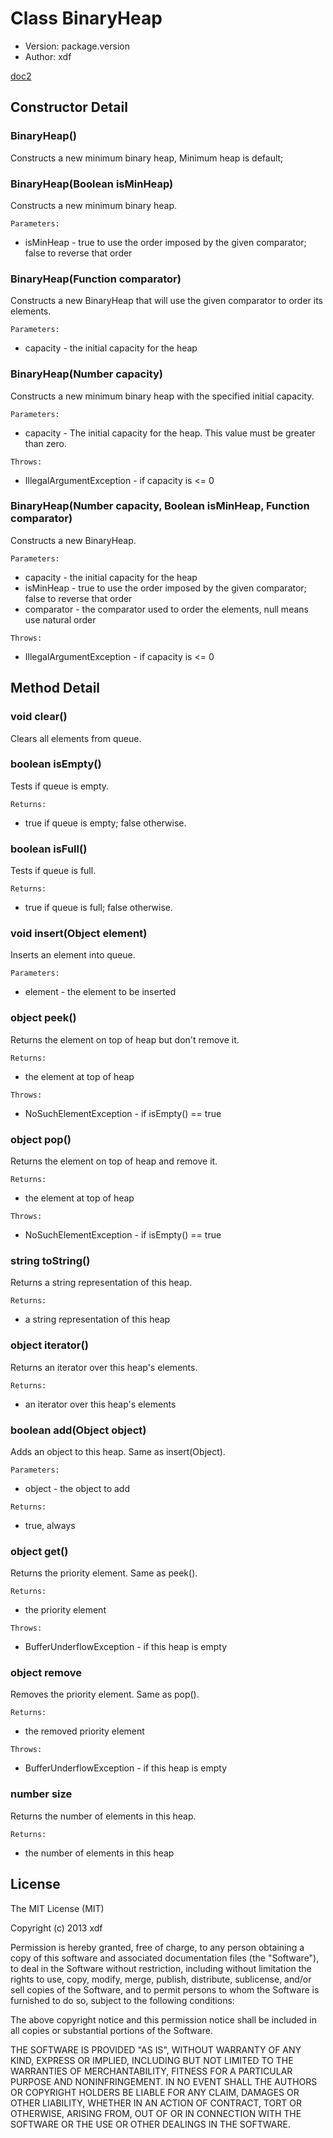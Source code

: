 # Class BinaryHeap

* Version: package.version
* Author: xdf

[doc2](https://commons.apache.org/proper/commons-collections/javadocs/api-2.1.1/org/apache/commons/collections/BinaryHeap.html)

## Constructor Detail

### BinaryHeap()

Constructs a new minimum binary heap, Minimum heap is default;

### BinaryHeap(Boolean isMinHeap)

Constructs a new minimum binary heap.

` Parameters: `

* isMinHeap - true to use the order imposed by the given comparator; false to reverse that order

### BinaryHeap(Function comparator)

Constructs a new BinaryHeap that will use the given comparator to order its elements.

` Parameters: `

* capacity - the initial capacity for the heap

### BinaryHeap(Number capacity)

Constructs a new minimum binary heap with the specified initial capacity.

` Parameters: `

* capacity - The initial capacity for the heap. This value must be greater than zero.

` Throws: `

* IllegalArgumentException - if capacity is <= 0

### BinaryHeap(Number capacity, Boolean isMinHeap, Function comparator)

Constructs a new BinaryHeap.

` Parameters: `

* capacity - the initial capacity for the heap
* isMinHeap - true to use the order imposed by the given comparator; false to reverse that order
* comparator - the comparator used to order the elements, null means use natural order

` Throws: `

* IllegalArgumentException - if capacity is <= 0


## Method Detail

### void clear()

Clears all elements from queue.

### boolean isEmpty()

Tests if queue is empty.

` Returns: `

* true if queue is empty; false otherwise.

### boolean isFull()

Tests if queue is full.

` Returns: ` 

* true if queue is full; false otherwise.

### void insert(Object element)

Inserts an element into queue.

` Parameters: `

* element - the element to be inserted

### object peek()

Returns the element on top of heap but don't remove it.

` Returns: ` 

* the element at top of heap

` Throws: ` 

* NoSuchElementException - if isEmpty() == true

### object pop()

Returns the element on top of heap and remove it.

` Returns: `

* the element at top of heap

` Throws: `

* NoSuchElementException - if isEmpty() == true


### string toString()

Returns a string representation of this heap.

` Returns: `

* a string representation of this heap

### object iterator()

Returns an iterator over this heap's elements.

` Returns: `

* an iterator over this heap's elements

### boolean add(Object object)

Adds an object to this heap. Same as insert(Object).

` Parameters: `

* object - the object to add

` Returns: `

* true, always

### object get()

Returns the priority element. Same as peek().

` Returns: `

* the priority element

` Throws: `

* BufferUnderflowException - if this heap is empty

### object remove

Removes the priority element. Same as pop().

` Returns: `

* the removed priority element

` Throws: `

* BufferUnderflowException - if this heap is empty

### number size

Returns the number of elements in this heap.

` Returns: `

* the number of elements in this heap

## License

The MIT License (MIT)

Copyright (c) 2013 xdf

Permission is hereby granted, free of charge, to any person obtaining a copy of
this software and associated documentation files (the "Software"), to deal in
the Software without restriction, including without limitation the rights to
use, copy, modify, merge, publish, distribute, sublicense, and/or sell copies of
the Software, and to permit persons to whom the Software is furnished to do so,
subject to the following conditions:

The above copyright notice and this permission notice shall be included in all
copies or substantial portions of the Software.

THE SOFTWARE IS PROVIDED "AS IS", WITHOUT WARRANTY OF ANY KIND, EXPRESS OR
IMPLIED, INCLUDING BUT NOT LIMITED TO THE WARRANTIES OF MERCHANTABILITY, FITNESS
FOR A PARTICULAR PURPOSE AND NONINFRINGEMENT. IN NO EVENT SHALL THE AUTHORS OR
COPYRIGHT HOLDERS BE LIABLE FOR ANY CLAIM, DAMAGES OR OTHER LIABILITY, WHETHER
IN AN ACTION OF CONTRACT, TORT OR OTHERWISE, ARISING FROM, OUT OF OR IN
CONNECTION WITH THE SOFTWARE OR THE USE OR OTHER DEALINGS IN THE SOFTWARE.
